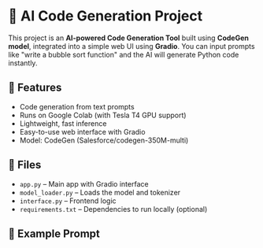 # 🤖 AI Code Generation Project

This project is an **AI-powered Code Generation Tool** built using **CodeGen model**, integrated into a simple web UI using **Gradio**. You can input prompts like "write a bubble sort function" and the AI will generate Python code instantly.

## 🚀 Features

- Code generation from text prompts
- Runs on Google Colab (with Tesla T4 GPU support)
- Lightweight, fast inference
- Easy-to-use web interface with Gradio
- Model: CodeGen (Salesforce/codegen-350M-multi)

## 📁 Files

- `app.py` – Main app with Gradio interface
- `model_loader.py` – Loads the model and tokenizer
- `interface.py` – Frontend logic
- `requirements.txt` – Dependencies to run locally (optional)

## 🧠 Example Prompt

